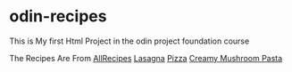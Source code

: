 # odin-recipes
This is My first Html Project in the odin project foundation course

The Recipes Are From [AllRecipes](https://www.allrecipes.com)
[Lasagna](https://www.allrecipes.com/recipe/23600/worlds-best-lasagna/)
[Pizza](https://www.allrecipes.com/recipe/257198/thin-crust-pizza-dough/)
[Creamy Mushroom Pasta](https://www.allrecipes.com/recipe/72797/creamy-mushroom-pasta/)